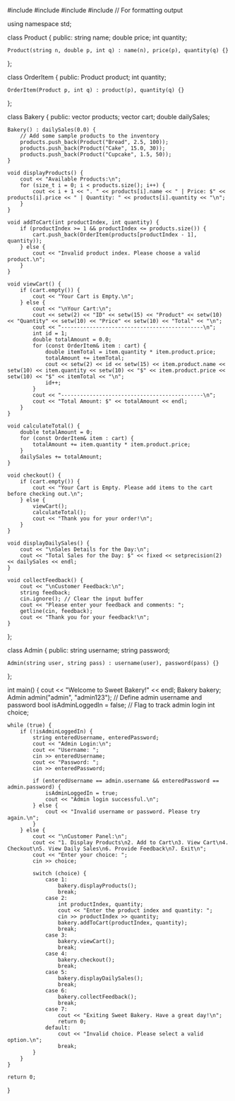 #include <iostream>
#include <vector>
#include <string>
#include <iomanip> // For formatting output

using namespace std;

class Product {
public:
    string name;
    double price;
    int quantity;

    Product(string n, double p, int q) : name(n), price(p), quantity(q) {}
};

class OrderItem {
public:
    Product product;
    int quantity;

    OrderItem(Product p, int q) : product(p), quantity(q) {}
};

class Bakery {
public:
    vector<Product> products;
    vector<OrderItem> cart;
    double dailySales;

    Bakery() : dailySales(0.0) {
        // Add some sample products to the inventory
        products.push_back(Product("Bread", 2.5, 100));
        products.push_back(Product("Cake", 15.0, 30));
        products.push_back(Product("Cupcake", 1.5, 50));
    }

    void displayProducts() {
        cout << "Available Products:\n";
        for (size_t i = 0; i < products.size(); i++) {
            cout << i + 1 << ". " << products[i].name << " | Price: $" << products[i].price << " | Quantity: " << products[i].quantity << "\n";
        }
    }

    void addToCart(int productIndex, int quantity) {
        if (productIndex >= 1 && productIndex <= products.size()) {
            cart.push_back(OrderItem(products[productIndex - 1], quantity));
        } else {
            cout << "Invalid product index. Please choose a valid product.\n";
        }
    }

    void viewCart() {
        if (cart.empty()) {
            cout << "Your Cart is Empty.\n";
        } else {
            cout << "\nYour Cart:\n";
            cout << setw(2) << "ID" << setw(15) << "Product" << setw(10) << "Quantity" << setw(10) << "Price" << setw(10) << "Total" << "\n";
            cout << "---------------------------------------------\n";
            int id = 1;
            double totalAmount = 0.0;
            for (const OrderItem& item : cart) {
                double itemTotal = item.quantity * item.product.price;
                totalAmount += itemTotal;
                cout << setw(2) << id << setw(15) << item.product.name << setw(10) << item.quantity << setw(10) << "$" << item.product.price << setw(10) << "$" << itemTotal << "\n";
                id++;
            }
            cout << "---------------------------------------------\n";
            cout << "Total Amount: $" << totalAmount << endl;
        }
    }

    void calculateTotal() {
        double totalAmount = 0;
        for (const OrderItem& item : cart) {
            totalAmount += item.quantity * item.product.price;
        }
        dailySales += totalAmount;
    }

    void checkout() {
        if (cart.empty()) {
            cout << "Your Cart is Empty. Please add items to the cart before checking out.\n";
        } else {
            viewCart();
            calculateTotal();
            cout << "Thank you for your order!\n";
        }
    }

    void displayDailySales() {
        cout << "\nSales Details for the Day:\n";
        cout << "Total Sales for the Day: $" << fixed << setprecision(2) << dailySales << endl;
    }

    void collectFeedback() {
        cout << "\nCustomer Feedback:\n";
        string feedback;
        cin.ignore(); // Clear the input buffer
        cout << "Please enter your feedback and comments: ";
        getline(cin, feedback);
        cout << "Thank you for your feedback!\n";
    }
};

class Admin {
public:
    string username;
    string password;

    Admin(string user, string pass) : username(user), password(pass) {}
};

int main() {
    cout << "Welcome to Sweet Bakery!" << endl;
    Bakery bakery;
    Admin admin("admin", "admin123"); // Define admin username and password
    bool isAdminLoggedIn = false; // Flag to track admin login
    int choice;

    while (true) {
        if (!isAdminLoggedIn) {
            string enteredUsername, enteredPassword;
            cout << "Admin Login:\n";
            cout << "Username: ";
            cin >> enteredUsername;
            cout << "Password: ";
            cin >> enteredPassword;

            if (enteredUsername == admin.username && enteredPassword == admin.password) {
                isAdminLoggedIn = true;
                cout << "Admin login successful.\n";
            } else {
                cout << "Invalid username or password. Please try again.\n";
            }
        } else {
            cout << "\nCustomer Panel:\n";
            cout << "1. Display Products\n2. Add to Cart\n3. View Cart\n4. Checkout\n5. View Daily Sales\n6. Provide Feedback\n7. Exit\n";
            cout << "Enter your choice: ";
            cin >> choice;

            switch (choice) {
                case 1:
                    bakery.displayProducts();
                    break;
                case 2:
                    int productIndex, quantity;
                    cout << "Enter the product index and quantity: ";
                    cin >> productIndex >> quantity;
                    bakery.addToCart(productIndex, quantity);
                    break;
                case 3:
                    bakery.viewCart();
                    break;
                case 4:
                    bakery.checkout();
                    break;
                case 5:
                    bakery.displayDailySales();
                    break;
                case 6:
                    bakery.collectFeedback();
                    break;
                case 7:
                    cout << "Exiting Sweet Bakery. Have a great day!\n";
                    return 0;
                default:
                    cout << "Invalid choice. Please select a valid option.\n";
                    break;
            }
        }
    }

    return 0;
}


